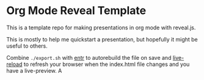 # Org Mode Reveal Template

This is a template repo for making presentations in org mode with reveal.js.

This is mostly to help me quickstart a presentation, but hopefully it might be useful to others.

Combine `./export.sh` with [entr](https://github.com/eradman/entr) to autorebuild the file on save and [live-reload](https://github.com/blaise-io/live-reload/) to refresh your browser when the index.html file changes and you have a live-preview.
A
